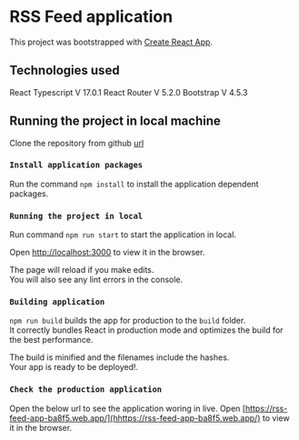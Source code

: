 # RSS Feed application

This project was bootstrapped with [Create React App](https://github.com/facebook/create-react-app).

## Technologies used
React Typescript V 17.0.1
React Router V 5.2.0
Bootstrap V 4.5.3

## Running the project in local machine

Clone the repository from github [url](https://github.com/devKR2911/rss-feed-frontend.git)


### `Install application packages`

Run the command `npm install` to install the application dependent packages.

### `Running the project in local`

Run command `npm run start` to start the application in local.

Open [http://localhost:3000](http://localhost:3000) to view it in the browser.

The page will reload if you make edits.\
You will also see any lint errors in the console.

### `Building application`
`npm run build` builds the app for production to the `build` folder.\
It correctly bundles React in production mode and optimizes the build for the best performance.

The build is minified and the filenames include the hashes.\
Your app is ready to be deployed!.


### `Check the production application`
Open the below url to see the application woring in live.
Open [https://rss-feed-app-ba8f5.web.app/](hhttps://rss-feed-app-ba8f5.web.app/) to view it in the browser.
